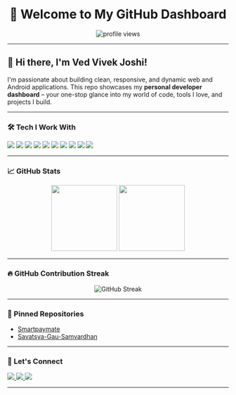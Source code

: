 
<h1 align="center">🚀 Welcome to My GitHub Dashboard</h1>

<p align="center">
  <img src="https://komarev.com/ghpvc/?username=Ved-V-joshi3&label=Profile+views&color=0e75b6&style=flat" alt="profile views" />
</p>

---

## 👋 Hi there, I'm Ved Vivek Joshi!

I'm passionate about building clean, responsive, and dynamic web and Android applications. This repo showcases my **personal developer dashboard** – your one-stop glance into my world of code, tools I love, and projects I build.

---

### 🛠️ Tech I Work With

<p>
  <img src="https://img.shields.io/badge/HTML5-E34F26?style=for-the-badge&logo=html5&logoColor=white"/>
  <img src="https://img.shields.io/badge/CSS3-1572B6?style=for-the-badge&logo=css3&logoColor=white"/>
  <img src="https://img.shields.io/badge/JavaScript-F7DF1E?style=for-the-badge&logo=javascript&logoColor=black"/>
  <img src="https://img.shields.io/badge/React-61DAFB?style=for-the-badge&logo=react&logoColor=black"/>
  <img src="https://img.shields.io/badge/Node.js-339933?style=for-the-badge&logo=node-dot-js&logoColor=white"/>
  <img src="https://img.shields.io/badge/Tailwind_CSS-38B2AC?style=for-the-badge&logo=tailwind-css&logoColor=white"/>
  <img src="https://img.shields.io/badge/MongoDB-4EA94B?style=for-the-badge&logo=mongodb&logoColor=white"/>
  <img src="https://img.shields.io/badge/GitHub_Actions-2088FF?style=for-the-badge&logo=github-actions&logoColor=white"/>
  <img src="https://img.shields.io/badge/Java-007396?style=for-the-badge&logo=java&logoColor=white"/>
  <img src="https://img.shields.io/badge/Python-3776AB?style=for-the-badge&logo=python&logoColor=white"/>
</p>

---

### 📈 GitHub Stats

<div align="center">
  <img src="https://github-readme-stats.vercel.app/api/top-langs/?username=Ved-V-Joshi&layout=compact&theme=cobalt&hide_border=true" height="150" />
  <img src="https://github-readme-stats.vercel.app/api?username=Ved-V-Joshi&show_icons=true&theme=cobalt&hide_border=true" height="150" />
</div>

---

### 🔥 GitHub Contribution Streak

<div align="center">
  <img src="https://github-readme-streak-stats.herokuapp.com/?user=Ved-V-Joshi&theme=dark&hide_border=true" alt="GitHub Streak" />
</div>

---

### 📌 Pinned Repositories

* [Smartpaymate](https://github.com/Ved-V-Joshi/smartpaymate)
* [Savatsya-Gau-Samvardhan](https://github.com/Ved-V-Joshi/Savatsya-Gau-Samvardhan)

---

### 🙌 Let's Connect

<p>
  <a href="https://www.linkedin.com/in/ved-joshi-55610728b/" target="_blank">
    <img src="https://img.shields.io/badge/-LinkedIn-0077B5?style=for-the-badge&logo=linkedin&logoColor=white"/>
  </a>
  <a href="https://www.instagram.com/v.0304_/?hl=en" target="_blank">
    <img src="https://img.shields.io/badge/-Instagram-E4405F?style=for-the-badge&logo=instagram&logoColor=white"/>
  </a>
  <a href="mailto:vedjoshi0304@gmail.com">
    <img src="https://img.shields.io/badge/-Email-D14836?style=for-the-badge&logo=gmail&logoColor=white"/>
  </a>
</p>

---
